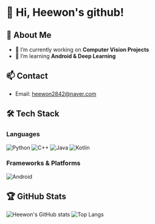 

<!--
**heewon411/heewon411** is a ✨ _special_ ✨ repository because its `README.md` (this file) appears on your GitHub profile.

Here are some ideas to get you started:

- 🔭 I’m currently working on ...
- 🌱 I’m currently learning ...
- 👯 I’m looking to collaborate on ...
- 🤔 I’m looking for help with ...
- 💬 Ask me about ...
- 📫 How to reach me: ...
- 😄 Pronouns: ...
- ⚡ Fun fact: ...
-->
# 👋 Hi, Heewon's github!

## 🌟 About Me
- 🔭 I’m currently working on **Computer Vision Projects**
- 🌱 I’m learning **Android & Deep Learning**

## 📫 Contact
- Email: heewon2842@naver.com
  

## 🛠 Tech Stack

### Languages
![Python](https://img.shields.io/badge/Python-3776AB?style=for-the-badge&logo=python&logoColor=white)
![C++](https://img.shields.io/badge/C++-00599C?style=for-the-badge&logo=c%2B%2B&logoColor=white)
![Java](https://img.shields.io/badge/Java-007396?style=for-the-badge&logo=java&logoColor=white)
![Kotlin](https://img.shields.io/badge/Kotlin-0095D5?style=for-the-badge&logo=kotlin&logoColor=white)

### Frameworks & Platforms
![Android](https://img.shields.io/badge/Android-3DDC84?style=for-the-badge&logo=android&logoColor=white)


## 🏆 GitHub Stats
![Heewon's GitHub stats](https://github-readme-stats.vercel.app/api?username=heewon411&show_icons=true&theme=radical)
![Top Langs](https://github-readme-stats.vercel.app/api/top-langs/?username=heewon411&layout=compact&theme=radical)
